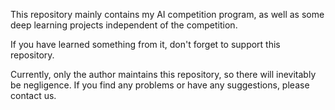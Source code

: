 This repository mainly contains my AI competition program, as well as some deep learning projects independent of the competition.

If you have learned something from it, don't forget to support this repository.

Currently, only the author maintains this repository, so there will inevitably be negligence. If you find any problems or have any suggestions, please contact us.

